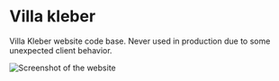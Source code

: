# Villa kleber

Villa Kleber website code base.
Never used in production due to some unexpected client behavior.

![Screenshot of the website](https://github.com/Renrhaf/villa-kleber/blob/master/screenshot.png)
